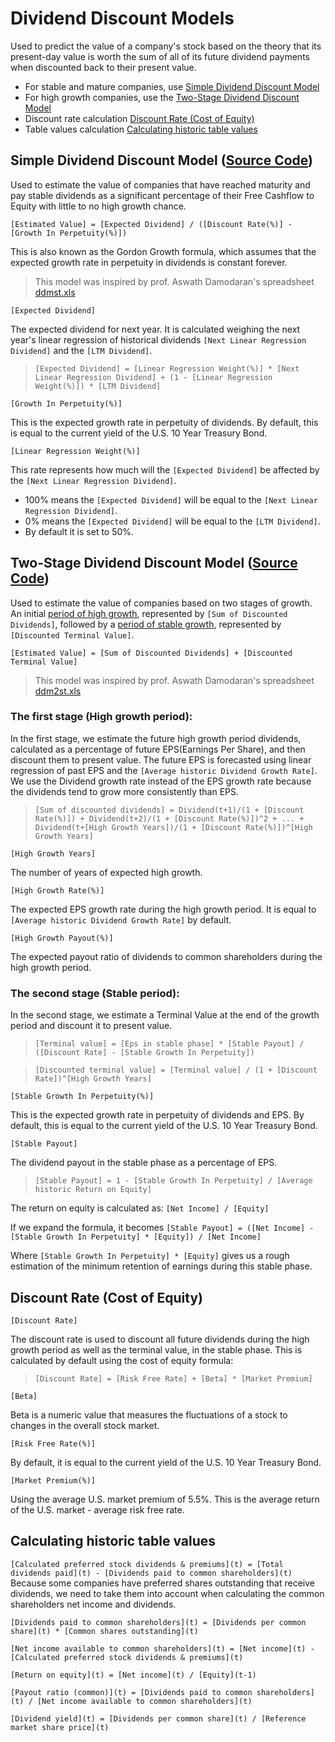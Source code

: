 # Dividend Discount Models
Used to predict the value of a company's stock based on the theory that its present-day value is worth the sum of all of its future dividend payments when discounted back to their present value.

* For stable and mature companies, use [Simple Dividend Discount Model](#simple-dividend-discount-model-source-code)
* For high growth companies, use the [Two-Stage Dividend Discount Model](#two-stage-dividend-discount-model-source-code)
* Discount rate calculation [Discount Rate (Cost of Equity)](#discount-rate-cost-of-equity)
* Table values calculation [Calculating historic table values](#calculating-historic-table-values)

## Simple Dividend Discount Model ([Source Code](https://github.com/DiscountingCashFlows/Documentation/blob/main/source-code/valuations/simple-dividend-discount-model.js))

Used to estimate the value of companies that have reached maturity and pay stable dividends as a significant percentage of their Free Cashflow to Equity with little to no high growth chance.

`[Estimated Value] = [Expected Dividend] / ([Discount Rate(%)] - [Growth In Perpetuity(%)])`

This is also known as the Gordon Growth formula, which assumes that the expected growth rate in perpetuity in dividends is constant forever.

> This model was inspired by prof. Aswath Damodaran's spreadsheet [ddmst.xls](https://pages.stern.nyu.edu/~adamodar/pc/ddmst.xls)

`[Expected Dividend]`

The expected dividend for next year. It is calculated weighing the next year's linear regression of historical dividends `[Next Linear Regression Dividend]` and the `[LTM Dividend]`.

> `[Expected Dividend] = [Linear Regression Weight(%)] * [Next Linear Regression Dividend] + (1 - [Linear Regression Weight(%)]) * [LTM Dividend]`

`[Growth In Perpetuity(%)]`

This is the expected growth rate in perpetuity of dividends. By default, this is equal to the current yield of the U.S. 10 Year Treasury Bond.

`[Linear Regression Weight(%)]`

This rate represents how much will the `[Expected Dividend]` be affected by the `[Next Linear Regression Dividend]`. 
* 100% means the `[Expected Dividend]` will be equal to the `[Next Linear Regression Dividend]`.
* 0% means the `[Expected Dividend]` will be equal to the `[LTM Dividend]`.
* By default it is set to 50%.

## Two-Stage Dividend Discount Model ([Source Code](https://github.com/DiscountingCashFlows/Documentation/blob/main/source-code/valuations/two-stage-dividend-discount-model.js))

Used to estimate the value of companies based on two stages of growth. An initial [period of high growth](#the-first-stage-high-growth-period), represented by `[Sum of Discounted Dividends]`, followed by a [period of stable growth](#the-second-stage-stable-period), represented by `[Discounted Terminal Value]`.

`[Estimated Value] = [Sum of Discounted Dividends] + [Discounted Terminal Value]`

> This model was inspired by prof. Aswath Damodaran's spreadsheet [ddm2st.xls](https://pages.stern.nyu.edu/~adamodar/pc/ddm2st.xls)

### The first stage (High growth period):
In the first stage, we estimate the future high growth period dividends, calculated as a percentage of future EPS(Earnings Per Share), and then discount them to present value.
The future EPS is forecasted using linear regression of past EPS and the `[Average historic Dividend Growth Rate]`.
We use the Dividend growth rate instead of the EPS growth rate because the dividends tend to grow more consistently than EPS.

> `[Sum of discounted dividends] = Dividend(t+1)/(1 + [Discount Rate(%)]) + Dividend(t+2)/(1 + [Discount Rate(%)])^2 + ... + Dividend(t+[High Growth Years])/(1 + [Discount Rate(%)])^[High Growth Years]`

`[High Growth Years]`

The number of years of expected high growth.

`[High Growth Rate(%)]`

The expected EPS growth rate during the high growth period. It is equal to `[Average historic Dividend Growth Rate]` by default.

`[High Growth Payout(%)]`

The expected payout ratio of dividends to common shareholders during the high growth period.

### The second stage (Stable period):
In the second stage, we estimate a Terminal Value at the end of the growth period and discount it to present value.

> `[Terminal value] = [Eps in stable phase] * [Stable Payout] / ([Discount Rate] - [Stable Growth In Perpetuity])`

> `[Discounted terminal value] = [Terminal value] / (1 + [Discount Rate])^[High Growth Years]`

`[Stable Growth In Perpetuity(%)]`

This is the expected growth rate in perpetuity of dividends and EPS. By default, this is equal to the current yield of the U.S. 10 Year Treasury Bond.

`[Stable Payout]`

The dividend payout in the stable phase as a percentage of EPS.

> `[Stable Payout] = 1 - [Stable Growth In Perpetuity] / [Average historic Return on Equity]`

The return on equity is calculated as: `[Net Income] / [Equity]`

If we expand the formula, it becomes `[Stable Payout] = ([Net Income] - [Stable Growth In Perpetuity] * [Equity]) / [Net Income]`

Where `[Stable Growth In Perpetuity] * [Equity]` gives us a rough estimation of the minimum retention of earnings during this stable phase.

## Discount Rate (Cost of Equity)

`[Discount Rate]`

The discount rate is used to discount all future dividends during the high growth period as well as the terminal value, in the stable phase. 
This is calculated by default using the cost of equity formula:

> `[Discount Rate] = [Risk Free Rate] + [Beta] * [Market Premium]`

`[Beta]`

Beta is a numeric value that measures the fluctuations of a stock to changes in the overall stock market.

`[Risk Free Rate(%)]`

By default, it is equal to the current yield of the U.S. 10 Year Treasury Bond.

`[Market Premium(%)]`

Using the average U.S. market premium of 5.5%. This is the average return of the U.S. market - average risk free rate.

## Calculating historic table values
`[Calculated preferred stock dividends & premiums](t) = [Total dividends paid](t) - [Dividends paid to common shareholders](t)`
Because some companies have preferred shares outstanding that receive dividends, we need to take them into account when calculating the common shareholders net income and dividends.

`[Dividends paid to common shareholders](t) = [Dividends per common share](t) * [Common shares outstanding](t)`

`[Net income available to common shareholders](t) = [Net income](t) - [Calculated preferred stock dividends & premiums](t)`

`[Return on equity](t) = [Net income](t) / [Equity](t-1)`

`[Payout ratio (common)](t) = [Dividends paid to common shareholders](t) / [Net income available to common shareholders](t)`

`[Dividend yield](t) = [Dividends per common share](t) / [Reference market share price](t)`
